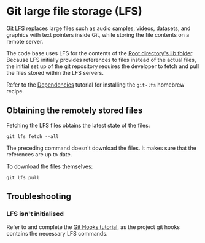 # Git large file storage (LFS)

[Git LFS] replaces large files such as audio samples, videos, datasets, and
graphics with text pointers inside Git, while storing the file contents on a
remote server.

The code base uses LFS for the contents of the [Root directory's lib folder].
Because LFS initially provides references to files instead of the actual files,
the initial set up of the git repository requires the developer to fetch and
pull the files stored within the LFS servers.

Refer to the [Dependencies] tutorial for installing the `git-lfs` homebrew recipe.

## Obtaining the remotely stored files

Fetching the LFS files obtains the latest state of the files:

```shell
git lfs fetch --all
```

The preceding command doesn't download the files. It makes sure that the
references are up to date.

To download the files themselves:

```shell
git lfs pull
```

## Troubleshooting

### LFS isn't initialised

Refer to and complete the [Git Hooks tutorial], as the project git hooks contains the necessary LFS
commands.

[Dependencies]: ./dependencies.md
[Git Hooks tutorial]: ./gitHooks.md
[Git LFS]: https://git-lfs.com/
[Root directory's lib folder]: ../../libs